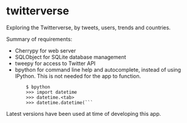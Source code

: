 # twitterverse
Exploring the Twitterverse, by tweets, users, trends and countries.


Summary of requirements:
* Cherrypy for web server
* SQLObject for SQLite database management
* tweepy for access to Twitter API
* bpython for command line help and autocomplete, instead of using IPython.
    This is not needed for the app to function.
    ```Usage:
        $ bpython
        >>> import datetime
        >>> datetime.<tab>
        >>> datetime.datetime(```
Latest versions have been used at time of developing this app.
